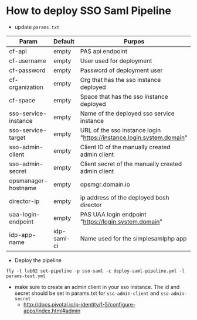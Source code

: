 # How to deploy SSO Saml Pipeline


* update `params.txt`

| Param  | Default  | Purpos  |
|---|---|---|
|cf-api   | empty  | PAS api endpoint  |   
|cf-username   |empty   | User used for deployment  |  
|cf-password   |empty   | Password of deployment user  |  
|cf-organization   |empty   | Org that has the sso instance deployed  |   
|cf-space   |empty   |  Space that has the sso instance deployed |  
|sso-service-instance   | empty  | Name of the deployed sso service instance  |   
|sso-service-target   |empty   | URL of the sso instance login "https://instance.login.system.domain"  |   
|sso-admin-client   |empty   | Client ID of the manually created admin client  |   
|sso-admin-secret   |empty   | Client secret of the manually created admin client   |   
|opsmanager-hostname   | empty  | opsmgr.domain.io  |  
|director-ip   | empty  | ip address of the deployed bosh director  |
|uaa-login-endpoint   |empty   |  PAS UAA login endpoint "https://login.system.domain" |  
|idp-app-name   |idp-saml-ci   |  Name used for the simplesamlphp app |   


* Deploy the pipeline

```
fly -t lab02 set-pipeline -p sso-saml -c deploy-saml-pipeline.yml -l params-test.yml
```

* make sure to create an admin client in your sso instance.  The id and secret should be set in params.txt for `sso-admin-client` and `sso-admin-secret`
  * http://docs.pivotal.io/p-identity/1-5/configure-apps/index.html#admin
